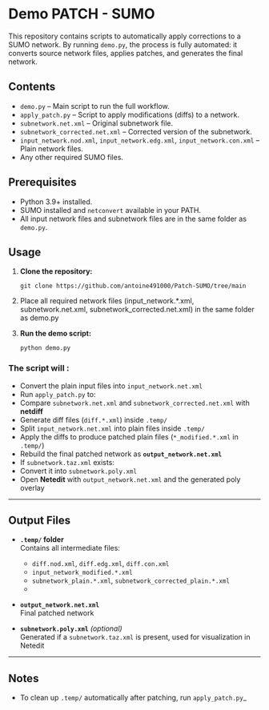# Demo PATCH - SUMO

This repository contains scripts to automatically apply corrections to a SUMO network. By running `demo.py`, the process is fully automated: it converts source network files, applies patches, and generates the final network.

## Contents

- `demo.py` – Main script to run the full workflow.
- `apply_patch.py` – Script to apply modifications (diffs) to a network.
- `subnetwork.net.xml` – Original subnetwork file.
- `subnetwork_corrected.net.xml` – Corrected version of the subnetwork.
- `input_network.nod.xml`, `input_network.edg.xml`, `input_network.con.xml` – Plain network files.
- Any other required SUMO files.

## Prerequisites

- Python 3.9+ installed.
- SUMO installed and `netconvert` available in your PATH.
- All input network files and subnetwork files are in the same folder as `demo.py`.

## Usage

1. **Clone the repository:**

    `git clone https://github.com/antoine491000/Patch-SUMO/tree/main`

2. Place all required network files (input_network.*.xml, subnetwork.net.xml, subnetwork_corrected.net.xml) in the same folder as demo.py
3. **Run the demo script:**

    `python demo.py`

### The script will :

- Convert the plain input files into `input_network.net.xml`  
- Run `apply_patch.py` to:
 - Compare `subnetwork.net.xml` and `subnetwork_corrected.net.xml` with **netdiff**  
 - Generate diff files (`diff.*.xml`) inside `.temp/`  
 - Split `input_network.net.xml` into plain files inside `.temp/`  
 - Apply the diffs to produce patched plain files (`*_modified.*.xml` in `.temp/`)  
 - Rebuild the final patched network as **`output_network.net.xml`**  
- If `subnetwork.taz.xml` exists:
 - Convert it into `subnetwork.poly.xml`  
 - Open **Netedit** with `output_network.net.xml` and the generated poly overlay  

---

## Output Files

- **`.temp/` folder**  
  Contains all intermediate files:
  - `diff.nod.xml`, `diff.edg.xml`, `diff.con.xml`  
  - `input_network_modified.*.xml`  
  - `subnetwork_plain.*.xml`, `subnetwork_corrected_plain.*.xml`
  - 
- **`output_network.net.xml`**  
  Final patched network  

- **`subnetwork.poly.xml`** *(optional)*  
  Generated if a `subnetwork.taz.xml` is present, used for visualization in Netedit  

---

## Notes

- To clean up `.temp/` automatically after patching, run `apply_patch.py`_
